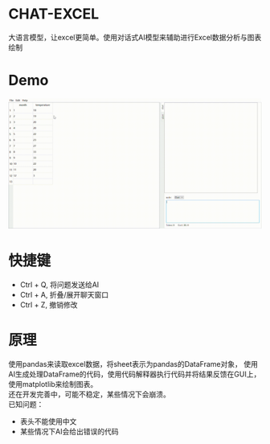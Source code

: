 # CHAT-EXCEL
大语言模型，让excel更简单。使用对话式AI模型来辅助进行Excel数据分析与图表绘制

# Demo
![demo1](assets/demo1.gif)

# 快捷键
+ Ctrl + Q, 将问题发送给AI
+ Ctrl + A, 折叠/展开聊天窗口
+ Ctrl + Z, 撤销修改

# 原理
使用pandas来读取excel数据，将sheet表示为pandas的DataFrame对象，
使用AI生成处理DataFrame的代码，使用代码解释器执行代码并将结果反馈在GUI上，使用matplotlib来绘制图表。    
还在开发完善中，可能不稳定，某些情况下会崩溃。    
已知问题：
+ 表头不能使用中文
+ 某些情况下AI会给出错误的代码